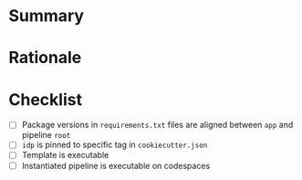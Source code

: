 # Summary


# Rationale


# Checklist
- [ ] Package versions in `requirements.txt` files are aligned between `app` and pipeline `root`
- [ ] `idp` is pinned to specific tag in `cookiecutter.json`
- [ ] Template is executable
- [ ] Instantiated pipeline is executable on codespaces